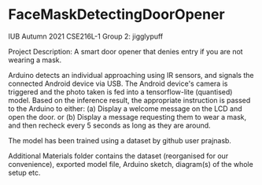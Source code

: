 # FaceMaskDetectingDoorOpener

IUB Autumn 2021 CSE216L-1
Group 2: jigglypuff

Project Description:  A smart door opener that denies entry if you are not wearing a mask.

Arduino detects an individual approaching using IR sensors, and signals the connected Android device via USB.
The Android device's camera is triggered and the photo taken is fed into a tensorflow-lite (quantised) model.
Based on the inference result, the appropriate instruction is passed to the Arduino to either:
    (a) Display a welcome message on the LCD and open the door.
        or
    (b) Display a message requesting them to wear a mask, and then recheck every 5 seconds 
        as long as they are around.
        
The model has been trained using a dataset by github user prajnasb.        

Additional Materials folder contains the dataset (reorganised for our convenience), exported model file,
Arduino sketch, diagram(s) of the whole setup etc.
